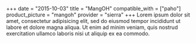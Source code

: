 +++
date = "2015-10-03"
title = "MangOH"
compatible_with = ["paho"]
product_picture = "mangoh"
provider = "sierra"
+++
Lorem ipsum dolor sit amet, consectetur adipisicing elit, sed do eiusmod
tempor incididunt ut labore et dolore magna aliqua. Ut enim ad minim veniam,
quis nostrud exercitation ullamco laboris nisi ut aliquip ex ea commodo.